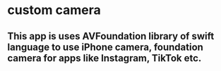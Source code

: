 # custom camera
## This app is uses AVFoundation library of swift language to use iPhone camera, foundation camera for apps like Instagram, TikTok etc.
